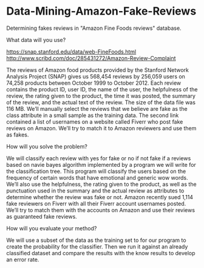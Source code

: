 # Data-Mining-Amazon-Fake-Reviews
Determining fakes reviews in "Amazon Fine Foods reviews" database.

What data will you use?

https://snap.stanford.edu/data/web-FineFoods.html
http://www.scribd.com/doc/285431272/Amazon-Review-Complaint

The reviews of Amazon food products provided by the Stanford Network Analysis Project (SNAP) gives us 568,454 reviews by 256,059 users on 74,258 products between October 1999 to October 2012. Each review contains the product ID, user ID, the name of the user, the helpfulness of the review, the rating given to the product, the time it was posted, the summary of the review, and the actual text of the review. The size of the data file was 116 MB. We’ll manually select the reviews that we believe are fake as the class attribute in a small sample as the training data. The second link contained a list of usernames on a website called Fiverr who post fake reviews on Amazon. We’ll try to match it to Amazon reviewers and use them as fakes.

How will you solve the problem?

We will classify each review with yes for fake or no if not fake if a reviews based on navie bayes algorithm implemented by a program we will write for the classification tree. This program will classify the users based on the frequency of certain words that have emotional and generic wow words. We’ll also use the helpfulness, the rating given to the product, as well as the punctuation used in the summary and the actual review as attributes to determine whether the review was fake or not. Amazon recently sued 1,114 fake reviewers on Fiverr with all their Fiverr account usernames posted. We’ll try to match them with the accounts on Amazon and use their reviews as guaranteed fake reviews.

How will you evaluate your method?

We will use a subset of the data as the training set to for our program to create the probability for the classifier. Then we run it against an already classified dataset and compare the results with the know results to develop an error rate. 
